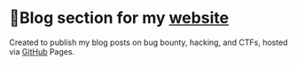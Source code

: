 # 📝Blog section for my [website](https://nxtexploit.com/)

Created to publish my blog posts on bug bounty, hacking, and CTFs, hosted via [GitHub](https://pages.github.com) Pages.
